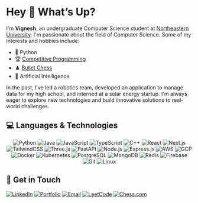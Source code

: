 # Hey 👋 What’s Up?

<p align="left">I'm <strong>Vignesh</strong>, an undergraduate Computer Science student at <a href="https://www.northeastern.edu/">Northeastern University</a>. I'm passionate about the field of Computer Science. Some of my interests and hobbies include:</p>

- 🐍 Python
- 🏆 <a href="https://leetcode.com/u/vigneshsaravanakumar404/" target="_blank">Competitive Programming</a>
- ♟️ <a href="https://www.chess.com/member/vigneshsaravanakumar" target="_blank">Bullet Chess</a>
- 🤖 Artificial Intelligence

<p align="left">In the past, I've led a robotics team, developed an application to manage data for my high school, and interned at a solar energy startup. I'm always eager to explore new technologies and build innovative solutions to real-world challenges.</p>

## 💻 Languages & Technologies

<div align="center">

![Python](https://img.shields.io/badge/Python-3776AB?style=for-the-badge&logo=python&logoColor=ffdd54)
![Java](https://img.shields.io/badge/Java-ED8B00?style=for-the-badge&logo=coffeescript&logoColor=white)
![JavaScript](https://img.shields.io/badge/JavaScript-323330?style=for-the-badge&logo=javascript&logoColor=F7DF1E)
![TypeScript](https://img.shields.io/badge/TypeScript-007ACC?style=for-the-badge&logo=typescript&logoColor=white)
![C++](https://img.shields.io/badge/C++-00599C?style=for-the-badge&logo=cplusplus&logoColor=white)
![React](https://img.shields.io/badge/React-20232A?style=for-the-badge&logo=react&logoColor=61DAFB)
![Next.js](https://img.shields.io/badge/Next.js-000000?style=for-the-badge&logo=nextdotjs&logoColor=white)
![TailwindCSS](https://img.shields.io/badge/Tailwind_CSS-38B2AC?style=for-the-badge&logo=tailwind-css&logoColor=white)
![Three.js](https://img.shields.io/badge/Three.js-000000?style=for-the-badge&logo=threedotjs&logoColor=white)
![FastAPI](https://img.shields.io/badge/FastAPI-009688?style=for-the-badge&logo=fastapi&logoColor=white)
![Node.js](https://img.shields.io/badge/Node.js-339933?style=for-the-badge&logo=nodedotjs&logoColor=white)
![Express.js](https://img.shields.io/badge/Express.js-404D59?style=for-the-badge&logo=express&logoColor=white)
![AWS](https://img.shields.io/badge/AWS-FF9900?style=for-the-badge&logo=amazonwebservices&logoColor=white)
![GCP](https://img.shields.io/badge/Google_Cloud-4285F4?style=for-the-badge&logo=googlecloud&logoColor=white)
![Docker](https://img.shields.io/badge/Docker-2496ED?style=for-the-badge&logo=docker&logoColor=white)
![Kubernetes](https://img.shields.io/badge/Kubernetes-326CE5?style=for-the-badge&logo=kubernetes&logoColor=white)
![PostgreSQL](https://img.shields.io/badge/PostgreSQL-316192?style=for-the-badge&logo=postgresql&logoColor=white)
![MongoDB](https://img.shields.io/badge/MongoDB-47A248?style=for-the-badge&logo=mongodb&logoColor=white)
![Redis](https://img.shields.io/badge/Redis-DC382D?style=for-the-badge&logo=redis&logoColor=white)
![Firebase](https://img.shields.io/badge/Firebase-FFCA28?style=for-the-badge&logo=firebase&logoColor=black)
![Git](https://img.shields.io/badge/Git-F05032?style=for-the-badge&logo=git&logoColor=white)
![Linux](https://img.shields.io/badge/Linux-FCC624?style=for-the-badge&logo=linux&logoColor=black)

</div>

## 📩 Get in Touch

[![LinkedIn](https://img.shields.io/badge/LinkedIn-0E76A8?style=for-the-badge&logo=linkedin&logoColor=white)](https://www.linkedin.com/in/vigneshsaravanakumar)
[![Portfolio](https://img.shields.io/badge/Portfolio-10B981?style=for-the-badge&logo=google-chrome&logoColor=white)](https://vigneshsaravanakumar.com)
[![Email](https://img.shields.io/badge/Email-D14836?style=for-the-badge&logo=gmail&logoColor=white)](mailto:saravanakumar.vi@northeastern.edu)
[![LeetCode](https://img.shields.io/badge/LeetCode-FFA116?style=for-the-badge&logo=leetcode&logoColor=black)](https://leetcode.com/u/vigneshsaravanakumar404/)
[![Chess.com](https://img.shields.io/badge/Chess.com-00A82D?style=for-the-badge&logo=chessdotcom&logoColor=white)](https://www.chess.com/member/vigneshsaravanakumar)
